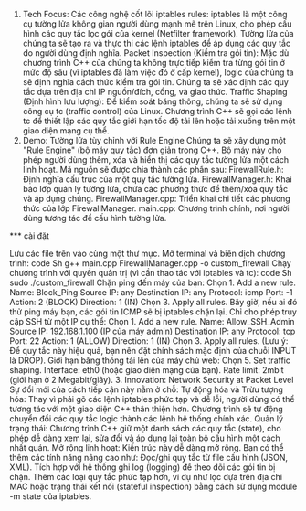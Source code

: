 1. Tech Focus: Các công nghệ cốt lõi
iptables rules: iptables là một công cụ tường lửa không gian người dùng mạnh mẽ trên Linux, cho phép cấu hình các quy tắc lọc gói của kernel (Netfilter framework). Tường lửa của chúng ta sẽ tạo ra và thực thi các lệnh iptables để áp dụng các quy tắc do người dùng định nghĩa.
Packet Inspection (Kiểm tra gói tin): Mặc dù chương trình C++ của chúng ta không trực tiếp kiểm tra từng gói tin ở mức độ sâu (vì iptables đã làm việc đó ở cấp kernel), logic của chúng ta sẽ định nghĩa cách thức kiểm tra gói tin. Chúng ta sẽ xác định các quy tắc dựa trên địa chỉ IP nguồn/đích, cổng, và giao thức.
Traffic Shaping (Định hình lưu lượng): Để kiểm soát băng thông, chúng ta sẽ sử dụng công cụ tc (traffic control) của Linux. Chương trình C++ sẽ gọi các lệnh tc để thiết lập các quy tắc giới hạn tốc độ tải lên hoặc tải xuống trên một giao diện mạng cụ thể.
2. Demo: Tường lửa tùy chỉnh với Rule Engine
Chúng ta sẽ xây dựng một "Rule Engine" (bộ máy quy tắc) đơn giản trong C++. Bộ máy này cho phép người dùng thêm, xóa và hiển thị các quy tắc tường lửa một cách linh hoạt.
Mã nguồn sẽ được chia thành các phần sau:
FirewallRule.h: Định nghĩa cấu trúc của một quy tắc tường lửa.
FirewallManager.h: Khai báo lớp quản lý tường lửa, chứa các phương thức để thêm/xóa quy tắc và áp dụng chúng.
FirewallManager.cpp: Triển khai chi tiết các phương thức của lớp FirewallManager.
main.cpp: Chương trình chính, nơi người dùng tương tác để cấu hình tường lửa.

*** cài đặt

Lưu các file trên vào cùng một thư mục.
Mở terminal và biên dịch chương trình:
code
Sh
g++ main.cpp FirewallManager.cpp -o custom_firewall
Chạy chương trình với quyền quản trị (vì cần thao tác với iptables và tc):
code
Sh
sudo ./custom_firewall
Chặn ping đến máy của bạn:
Chọn 1. Add a new rule.
Name: Block_Ping
Source IP: any
Destination IP: any
Protocol: icmp
Port: -1
Action: 2 (BLOCK)
Direction: 1 (IN)
Chọn 3. Apply all rules.
Bây giờ, nếu ai đó thử ping máy bạn, các gói tin ICMP sẽ bị iptables chặn lại.
Chỉ cho phép truy cập SSH từ một IP cụ thể:
Chọn 1. Add a new rule.
Name: Allow_SSH_Admin
Source IP: 192.168.1.100 (IP của máy admin)
Destination IP: any
Protocol: tcp
Port: 22
Action: 1 (ALLOW)
Direction: 1 (IN)
Chọn 3. Apply all rules.
(Lưu ý: Để quy tắc này hiệu quả, bạn nên đặt chính sách mặc định của chuỗi INPUT là DROP).
Giới hạn băng thông tải lên của máy chủ web:
Chọn 5. Set traffic shaping.
Interface: eth0 (hoặc giao diện mạng của bạn).
Rate limit: 2mbit (giới hạn ở 2 Megabit/giây).
3. Innovation: Network Security at Packet Level
Sự đổi mới của cách tiếp cận này nằm ở chỗ:
Tự động hóa và Trừu tượng hóa: Thay vì phải gõ các lệnh iptables phức tạp và dễ lỗi, người dùng có thể tương tác với một giao diện C++ thân thiện hơn. Chương trình sẽ tự động chuyển đổi các quy tắc logic thành các lệnh hệ thống chính xác.
Quản lý trạng thái: Chương trình C++ giữ một danh sách các quy tắc (state), cho phép dễ dàng xem lại, sửa đổi và áp dụng lại toàn bộ cấu hình một cách nhất quán.
Mở rộng linh hoạt: Kiến trúc này dễ dàng mở rộng. Bạn có thể thêm các tính năng nâng cao như:
Đọc/ghi quy tắc từ file cấu hình (JSON, XML).
Tích hợp với hệ thống ghi log (logging) để theo dõi các gói tin bị chặn.
Thêm các loại quy tắc phức tạp hơn, ví dụ như lọc dựa trên địa chỉ MAC hoặc trạng thái kết nối (stateful inspection) bằng cách sử dụng module -m state của iptables.
